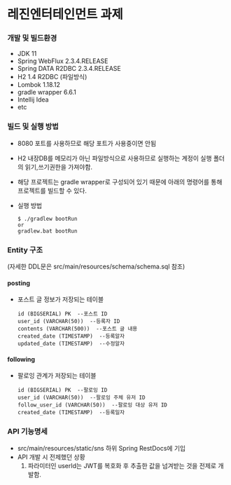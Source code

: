 # 레진엔터테인먼트 과제

### 개발 및 빌드환경

* JDK 11
* Spring WebFlux 2.3.4.RELEASE
* Spring DATA R2DBC 2.3.4.RELEASE
* H2 1.4 R2DBC (파일방식)
* Lombok 1.18.12
* gradle wrapper 6.6.1
* Intellij Idea
* etc

### 빌드 및 실행 방법
- 8080 포트를 사용하므로 해당 포트가 사용중이면 안됨  
- H2 내장DB를 메모리가 아닌 파일방식으로 사용하므로 실행하는 계정이 실행 폴더의 읽기,쓰기권한을 가져야함.
- 해당 프로젝트는 gradle wrapper로 구성되어 있기 때문에 아래의 명령어를 통해 프로젝트를 빌드할 수 있다.
- 실행 방법
    
   ```
   $ ./gradlew bootRun
   or
   gradlew.bat bootRun
   ```

### Entity 구조
(자세한 DDL문은 src/main/resources/schema/schema.sql 참조)

#### posting
- 포스트 글 정보가 저장되는 테이블
   ```
   id (BIGSERIAL) PK  --포스트 ID
   user_id (VARCHAR(50))  --등록자 ID
   contents (VARCHAR(500))  --포스트 글 내용
   created_date (TIMESTAMP)  --등록알자
   updated_date (TIMESTAMP)  --수정알자
   ```
  
#### following
- 팔로잉 관계가 저장되는 테이블
   ```
   id (BIGSERIAL) PK  --팔로잉 ID
   user_id (VARCHAR(50))  --팔로잉 주체 유저 ID
   follow_user_id (VARCHAR(50))  --팔로잉 대상 유저 ID
   created_date (TIMESTAMP)  --등록일자
   ```

### API 기능명세
- src/main/resources/static/sns 하위 Spring RestDocs에 기입
- API 개발 시 전제했던 상황
  1. 파라미터인 userId는 JWT를 복호화 후 추출한 값을 넘겨받는 것을 전제로 개발함.